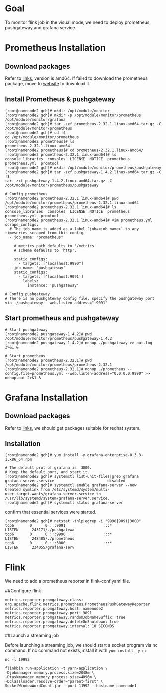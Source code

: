 # Goal

To monitor flink job in the visual mode, we need to deploy prometheus, pushgateway and grafana service.

# Prometheus Installation

## Download packages

Refer to [links](https://prometheus.io/download/), version is amd64.
If failed to download the prometheus package, move to [website](https://github.com/prometheus/prometheus/releases/) to download it. 

## Install Prometheus & pushgateway

```shell
[root@namenode2 gch]# mkdir /opt/module/monitor
[root@namenode2 gch]# mkdir -p /opt/module/monitor/prometheus /opt/module/monitor/grafana
[root@namenode2 gch]# tar -zxf prometheus-2.32.1.linux-amd64.tar.gz -C /opt/module/monitor/prometheus
[root@namenode2 gch]# cd !$
cd /opt/module/monitor/prometheus
[root@namenode2 prometheus]# ls
prometheus-2.32.1.linux-amd64
[root@namenode2 prometheus]# cd prometheus-2.32.1.linux-amd64/
[root@namenode2 prometheus-2.32.1.linux-amd64]# ls
console_libraries  consoles  LICENSE  NOTICE  prometheus  prometheus.yml  promtool
[root@namenode2 gch]# mkdir /opt/module/monitor/prometheus/pushgateway
[root@namenode2 gch]# tar -zxf pushgateway-1.4.2.linux-amd64.tar.gz -C !$
tar -zxf pushgateway-1.4.2.linux-amd64.tar.gz -C /opt/module/monitor/prometheus/pushgateway

# Config prometheus
[root@namenode2 prometheus-2.32.1.linux-amd64]# pwd
/opt/module/monitor/prometheus/prometheus-2.32.1.linux-amd64
[root@namenode2 prometheus-2.32.1.linux-amd64]# ls
console_libraries  consoles  LICENSE  NOTICE  prometheus  prometheus.yml  promtool
[root@namenode2 prometheus-2.32.1.linux-amd64]# vim prometheus.yml
scrape_configs:
  # The job name is added as a label `job=<job_name>` to any timeseries scraped from this config.
  - job_name: "prometheus"

    # metrics_path defaults to '/metrics'
    # scheme defaults to 'http'.

    static_configs:
      - targets: ["localhost:9990"]
  - job_name: 'pushgateway'
    static_configs:
      - targets: ['localhost:9091']
        labels:
          instance: 'pushgateway'
          
# Config pushgateway
# There is no pushgateway config file, specify the pushgateway port via ./pushgateway --web.listen-address=":9091"  
```

## Start prometheus and pushgateway
```shell
# Start pushgateway
[root@namenode2 pushgateway-1.4.2]# pwd
/opt/module/monitor/prometheus/pushgateway-1.4.2
[root@namenode2 pushgateway-1.4.2]# nohup ./pushgateway >> out.log 2>&1 &

# Start prometheus
[root@namenode2 prometheus-2.32.1]# pwd
/opt/module/monitor/prometheus/prometheus-2.32.1
[root@namenode2 prometheus-2.32.1]# nohup ./prometheus --config.file=prometheus.yml --web.listen-address="0.0.0.0:9990" >> nohup.out 2>&1 &
```


# Grafana Installation

## Download packages

Refer to [links](https://grafana.com/grafana/download?pg=get&plcmt=selfmanaged-box1-cta1), 
we should get packages suitable for redhat system.

## Installation

```shell
[root@namenode2 gch]# yum install -y grafana-enterprise-8.3.3-1.x86_64.rpm

# The default prot of grafana is  3000.
# Keep the default port, and start it.
[root@namenode2 gch]# systemctl list-unit-files|grep grafana
grafana-server.service                        disabled
[root@namenode2 gch]# systemctl enable grafana-server --now
Created symlink from /etc/systemd/system/multi-user.target.wants/grafana-server.service to /usr/lib/systemd/system/grafana-server.service.
[root@namenode2 gch]# systemctl status grafana-server

```

confirm that essential services were started.
```shell
[root@namenode2 gch]# netstat -tnlp|egrep -i "9990|9091|3000"
tcp6       0      0 :::9091                 :::*                    LISTEN      243171/./pushgatewa 
tcp6       0      0 :::9990                 :::*                    LISTEN      248485/./prometheus 
tcp6       0      0 :::3000                 :::*                    LISTEN      234055/grafana-serv
```

# Flink
We need to add a prometheus reporter in flink-conf.yaml file.

##Configure flink
```text
metrics.reporter.promgateway.class: org.apache.flink.metrics.prometheus.PrometheusPushGatewayReporter
metrics.reporter.promgateway.host: namenode2
metrics.reporter.promgateway.port: 9091
metrics.reporter.promgateway.randomJobNameSuffix: true
metrics.reporter.promgateway.deleteOnShutdown: true
metrics.reporter.promgateway.interval: 10 SECONDS
```

##Launch a streaming job

Before launching a streaming job, we should start a socket program via nc command.
If nc command not exists, install it with `yum install -y nc`

```shell
nc -l 19992

flinkbin run-application -t yarn-application \
-Djobmanager.memory.process.size=2048m \
-Dtaskmanager.memory.process.size=4096m \
-Dclassloader.resolve-order="parent-first" \
SocketWindowWordCount.jar --port 11992 --hostname namenode1
```
